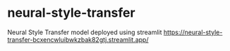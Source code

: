 # neural-style-transfer
 Neural Style Transfer model deployed using streamlit
https://neural-style-transfer-bcxencwluibwkzbak82gtj.streamlit.app/
